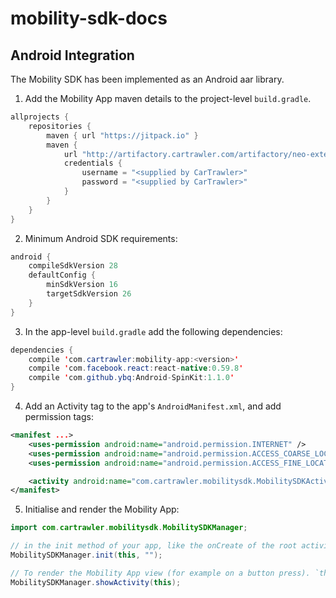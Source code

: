 # mobility-sdk-docs

## Android Integration

The Mobility SDK has been implemented as an Android aar library.

1. Add the Mobility App maven details to the project-level `build.gradle`.

```java
allprojects {
    repositories {
        maven { url "https://jitpack.io" }
        maven {
            url "http://artifactory.cartrawler.com/artifactory/neo-external"
            credentials {
                username = "<supplied by CarTrawler>"
                password = "<supplied by CarTrawler>"
            }
        }
    }
}
```

2. Minimum Android SDK requirements:

```java
android {
    compileSdkVersion 28
    defaultConfig {
        minSdkVersion 16
        targetSdkVersion 26
    }
}
```

3. In the app-level `build.gradle` add the following dependencies:

```java
dependencies {
    compile 'com.cartrawler:mobility-app:<version>'
    compile 'com.facebook.react:react-native:0.59.8'
    compile 'com.github.ybq:Android-SpinKit:1.1.0'
}
```

4. Add an Activity tag to the app's `AndroidManifest.xml`, and add permission tags:

```xml
<manifest ...>
    <uses-permission android:name="android.permission.INTERNET" />
    <uses-permission android:name="android.permission.ACCESS_COARSE_LOCATION" />
    <uses-permission android:name="android.permission.ACCESS_FINE_LOCATION" />

    <activity android:name="com.cartrawler.mobilitysdk.MobilitySDKActivity"/>
</manifest>
```

5. Initialise and render the Mobility App:

```java
import com.cartrawler.mobilitysdk.MobilitySDKManager;

// in the init method of your app, like the onCreate of the root activity. `this` should be an Android Activity.
MobilitySDKManager.init(this, "");

// To render the Mobility App view (for example on a button press). `this` should be an Android Activity.
MobilitySDKManager.showActivity(this);
```
